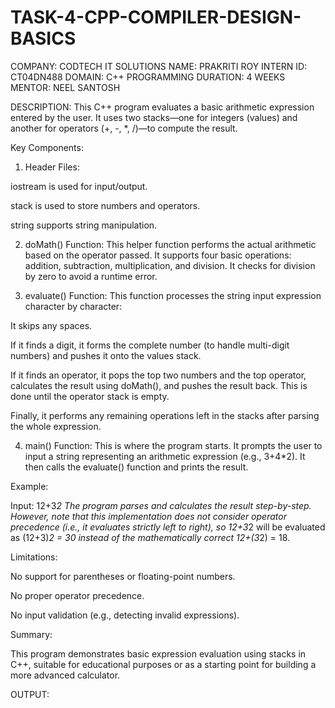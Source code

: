 # TASK-4-CPP-COMPILER-DESIGN-BASICS
COMPANY: CODTECH IT SOLUTIONS
NAME: PRAKRITI ROY
INTERN ID: CT04DN488
DOMAIN: C++ PROGRAMMING
DURATION: 4 WEEKS
MENTOR: NEEL SANTOSH

DESCRIPTION:
This C++ program evaluates a basic arithmetic expression entered by the user. It uses two stacks—one for integers (values) and another for operators (+, -, *, /)—to compute the result.

Key Components:

1. Header Files:

iostream is used for input/output.

stack is used to store numbers and operators.

string supports string manipulation.



2. doMath() Function:
This helper function performs the actual arithmetic based on the operator passed. It supports four basic operations: addition, subtraction, multiplication, and division. It checks for division by zero to avoid a runtime error.


3. evaluate() Function:
This function processes the string input expression character by character:

It skips any spaces.

If it finds a digit, it forms the complete number (to handle multi-digit numbers) and pushes it onto the values stack.

If it finds an operator, it pops the top two numbers and the top operator, calculates the result using doMath(), and pushes the result back. This is done until the operator stack is empty.

Finally, it performs any remaining operations left in the stacks after parsing the whole expression.



4. main() Function:
This is where the program starts. It prompts the user to input a string representing an arithmetic expression (e.g., 3+4*2). It then calls the evaluate() function and prints the result.



Example:

Input: 12+3*2
The program parses and calculates the result step-by-step. However, note that this implementation does not consider operator precedence (i.e., it evaluates strictly left to right), so 12+3*2 will be evaluated as (12+3)*2 = 30 instead of the mathematically correct 12+(3*2) = 18.

Limitations:

No support for parentheses or floating-point numbers.

No proper operator precedence.

No input validation (e.g., detecting invalid expressions).


Summary:

This program demonstrates basic expression evaluation using stacks in C++, suitable for educational purposes or as a starting point for building a more advanced calculator.

OUTPUT:
